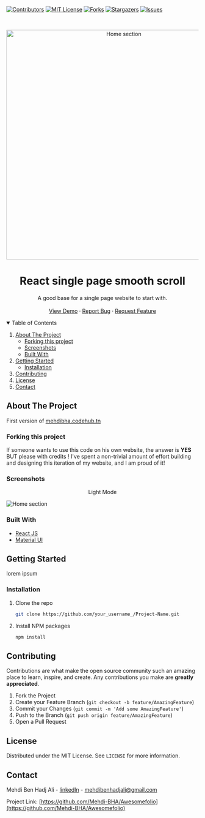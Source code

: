 [![Contributors][contributors-shield]][contributors-url]
[![MIT License][license-shield]][license-url]
[![Forks][forks-shield]][forks-url]
[![Stargazers][stars-shield]][stars-url]
[![Issues][issues-shield]][issues-url]

<!-- PROJECT PREVIEW -->
<br />
<p align="center">
  <a href="https://github.com/Mehdi-BHA/React-single-page-smooth-scroll">
    <img src="https://raw.githubusercontent.com/Mehdi-BHA/React-single-page-smooth-scroll/main/screenshots/mokup.jpg" alt="Home section" width="600">
  </a>

  <h1 align="center">React single page smooth scroll</h3>

  <p align="center">
    A good base for a single page website to start with.
    <br />
    <br />
    <a href="https://mehdibha.codehub.tn">View Demo</a>
    ·
    <a href="https://github.com/Mehdi-BHA/Awesomefolio/issues">Report Bug</a>
    ·
    <a href="https://github.com/Mehdi-BHA/Awesomefolio/issues">Request Feature</a>
  </p>
</p>

<!-- TABLE OF CONTENTS -->
<details open="open">
  <summary>Table of Contents</summary>
  <ol>
    <li>
      <a href="#about-the-project">About The Project</a>
      <ul>
        <li><a href="#built-with">Forking this project</a></li>
        <li><a href="#built-with">Screenshots</a></li>
        <li><a href="#built-with">Built With</a></li>
      </ul>
    </li>
    <li>
      <a href="#getting-started">Getting Started</a>
      <ul>
        <li><a href="#installation">Installation</a></li>
      </ul>
    </li>
    <li><a href="#contributing">Contributing</a></li>
    <li><a href="#license">License</a></li>
    <li><a href="#contact">Contact</a></li>
  </ol>
</details>

<!-- ABOUT THE PROJECT -->
## About The Project

First version of <a href="https://mehdibha.codehub.tn" target="_blank">mehdibha.codehub.tn</a>

### Forking this project
If someone wants to use this code on his own website, the answer is **YES** BUT please with credits !
I've spent a non-trivial amount of effort building and designing this iteration of my website, and I am proud of it!

### Screenshots

<p align="center">
  <p align="center">Light Mode</p>
  <img src="screenshots/light.png" alt="Home section">
</p>

### Built With

* [React JS](https://reactjs.org/)
* [Material UI](https://material-ui.com/)

<!-- GETTING STARTED -->
## Getting Started

lorem ipsum

### Installation

1. Clone the repo
   ```sh
   git clone https://github.com/your_username_/Project-Name.git
   ```
2. Install NPM packages
   ```sh
   npm install
   ```

<!-- CONTRIBUTING -->
## Contributing

Contributions are what make the open source community such an amazing place to learn, inspire, and create. Any contributions you make are **greatly appreciated**.

1. Fork the Project
2. Create your Feature Branch (`git checkout -b feature/AmazingFeature`)
3. Commit your Changes (`git commit -m 'Add some AmazingFeature'`)
4. Push to the Branch (`git push origin feature/AmazingFeature`)
5. Open a Pull Request

<!-- LICENSE -->
## License

Distributed under the MIT License. See `LICENSE` for more information.


<!-- CONTACT -->
## Contact

Mehdi Ben Hadj Ali - [linkedIn](https://www.linkedin.com/in/mehdibha/) - mehdibenhadjali@gmail.com

Project Link: [https://github.com/Mehdi-BHA/Awesomefolio](https://github.com/Mehdi-BHA/Awesomefolio)


<!-- MARKDOWN LINKS & IMAGES -->
<!-- https://www.markdownguide.org/basic-syntax/#reference-style-links -->
[contributors-shield]: https://img.shields.io/github/contributors/Mehdi-BHA/React-single-page-smooth-scroll.svg?style=for-the-badge
[contributors-url]: https://github.com/Mehdi-BHA/React-single-page-smooth-scroll/graphs/contributors
[forks-shield]: https://img.shields.io/github/forks/Mehdi-BHA/React-single-page-smooth-scroll.svg?style=for-the-badge
[forks-url]: https://github.com/Mehdi-BHA/React-single-page-smooth-scroll.svg/network/members
[stars-shield]: https://img.shields.io/github/stars/Mehdi-BHA/React-single-page-smooth-scroll.svg?style=for-the-badge
[stars-url]: https://github.com/Mehdi-BHA/React-single-page-smooth-scroll.svg/stargazers
[issues-shield]: https://img.shields.io/github/issues/Mehdi-BHA/React-single-page-smooth-scroll.svg?style=for-the-badge
[issues-url]: https://github.com/Mehdi-BHA/React-single-page-smooth-scroll.svg/issues
[license-shield]: https://img.shields.io/github/license/Mehdi-BHA/React-single-page-smooth-scroll.svg?style=for-the-badge
[license-url]: https://github.com/Mehdi-BHA/React-single-page-smooth-scroll.svg/blob/master/LICENSE.txt
